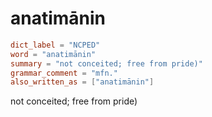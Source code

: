 # anatimānin

``` toml
dict_label = "NCPED"
word = "anatimānin"
summary = "not conceited; free from pride)"
grammar_comment = "mfn."
also_written_as = ["anatimānin"]
```

not conceited; free from pride)

